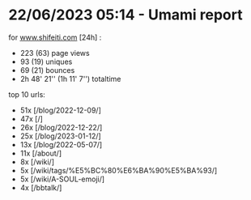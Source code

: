 # 22/06/2023 05:14 - Umami report
for www.shifeiti.com [24h] :

 - 223 (63) page views
 - 93 (19) uniques
 - 69 (21) bounces
 - 2h 48' 21'' (1h 11' 7'') totaltime


top 10 urls:
 - 51x [/blog/2022-12-09/]
 - 47x [/]
 - 26x [/blog/2022-12-22/]
 - 25x [/blog/2023-01-12/]
 - 13x [/blog/2022-05-07/]
 - 11x [/about/]
 - 8x [/wiki/]
 - 5x [/wiki/tags/%E5%BC%80%E6%BA%90%E5%BA%93/]
 - 5x [/wiki/A-SOUL-emoji/]
 - 4x [/bbtalk/]


